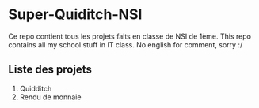 # Super-Quiditch-NSI
Ce repo contient tous les projets faits en classe de NSI de 1ème.
This repo contains all my school stuff in IT class. No english for comment, sorry :/

## Liste des projets
1) Quidditch 
2) Rendu de monnaie
